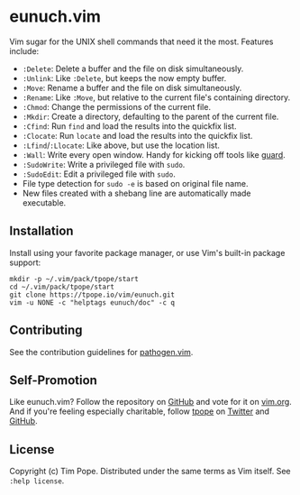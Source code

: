 # eunuch.vim

Vim sugar for the UNIX shell commands that need it the most. Features
include:

- `:Delete`: Delete a buffer and the file on disk simultaneously.
- `:Unlink`: Like `:Delete`, but keeps the now empty buffer.
- `:Move`: Rename a buffer and the file on disk simultaneously.
- `:Rename`: Like `:Move`, but relative to the current file's containing directory.
- `:Chmod`: Change the permissions of the current file.
- `:Mkdir`: Create a directory, defaulting to the parent of the current file.
- `:Cfind`: Run `find` and load the results into the quickfix list.
- `:Clocate`: Run `locate` and load the results into the quickfix list.
- `:Lfind`/`:Llocate`: Like above, but use the location list.
- `:Wall`: Write every open window. Handy for kicking off tools like [guard][].
- `:SudoWrite`: Write a privileged file with `sudo`.
- `:SudoEdit`: Edit a privileged file with `sudo`.
- File type detection for `sudo -e` is based on original file name.
- New files created with a shebang line are automatically made executable.

[guard]: https://github.com/guard/guard

## Installation

Install using your favorite package manager, or use Vim's built-in package
support:

    mkdir -p ~/.vim/pack/tpope/start
    cd ~/.vim/pack/tpope/start
    git clone https://tpope.io/vim/eunuch.git
    vim -u NONE -c "helptags eunuch/doc" -c q

## Contributing

See the contribution guidelines for
[pathogen.vim](https://github.com/tpope/vim-pathogen#readme).

## Self-Promotion

Like eunuch.vim? Follow the repository on
[GitHub](https://github.com/tpope/vim-eunuch) and vote for it on
[vim.org](http://www.vim.org/scripts/script.php?script_id=4300). And if
you're feeling especially charitable, follow [tpope](http://tpo.pe/) on
[Twitter](http://twitter.com/tpope) and
[GitHub](https://github.com/tpope).

## License

Copyright (c) Tim Pope. Distributed under the same terms as Vim itself.
See `:help license`.
